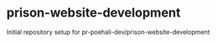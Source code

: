 # prison-website-development

Initial repository setup for pr-poehali-dev/prison-website-development